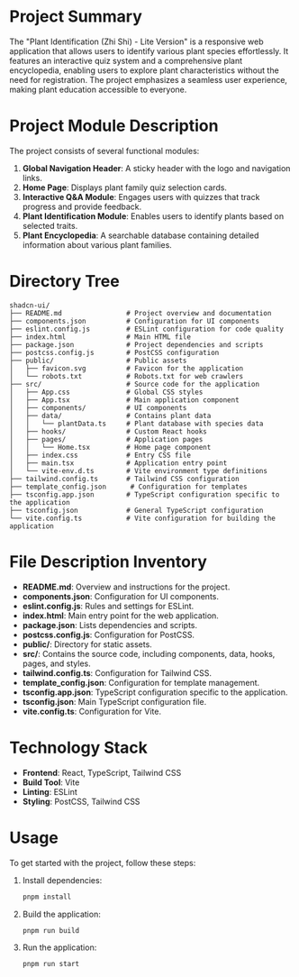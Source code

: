 # Project Summary
The "Plant Identification (Zhi Shi) - Lite Version" is a responsive web application that allows users to identify various plant species effortlessly. It features an interactive quiz system and a comprehensive plant encyclopedia, enabling users to explore plant characteristics without the need for registration. The project emphasizes a seamless user experience, making plant education accessible to everyone.

# Project Module Description
The project consists of several functional modules:
1. **Global Navigation Header**: A sticky header with the logo and navigation links.
2. **Home Page**: Displays plant family quiz selection cards.
3. **Interactive Q&A Module**: Engages users with quizzes that track progress and provide feedback.
4. **Plant Identification Module**: Enables users to identify plants based on selected traits.
5. **Plant Encyclopedia**: A searchable database containing detailed information about various plant families.

# Directory Tree
```
shadcn-ui/
├── README.md                # Project overview and documentation
├── components.json          # Configuration for UI components
├── eslint.config.js         # ESLint configuration for code quality
├── index.html               # Main HTML file
├── package.json             # Project dependencies and scripts
├── postcss.config.js        # PostCSS configuration
├── public/                  # Public assets
│   ├── favicon.svg          # Favicon for the application
│   └── robots.txt           # Robots.txt for web crawlers
├── src/                     # Source code for the application
│   ├── App.css              # Global CSS styles
│   ├── App.tsx              # Main application component
│   ├── components/          # UI components
│   ├── data/                # Contains plant data
│   │   └── plantData.ts     # Plant database with species data
│   ├── hooks/               # Custom React hooks
│   ├── pages/               # Application pages
│   │   └── Home.tsx         # Home page component
│   ├── index.css            # Entry CSS file
│   ├── main.tsx             # Application entry point
│   └── vite-env.d.ts        # Vite environment type definitions
├── tailwind.config.ts       # Tailwind CSS configuration
├── template_config.json      # Configuration for templates
├── tsconfig.app.json        # TypeScript configuration specific to the application
├── tsconfig.json            # General TypeScript configuration
└── vite.config.ts           # Vite configuration for building the application
```

# File Description Inventory
- **README.md**: Overview and instructions for the project.
- **components.json**: Configuration for UI components.
- **eslint.config.js**: Rules and settings for ESLint.
- **index.html**: Main entry point for the web application.
- **package.json**: Lists dependencies and scripts.
- **postcss.config.js**: Configuration for PostCSS.
- **public/**: Directory for static assets.
- **src/**: Contains the source code, including components, data, hooks, pages, and styles.
- **tailwind.config.ts**: Configuration for Tailwind CSS.
- **template_config.json**: Configuration for template management.
- **tsconfig.app.json**: TypeScript configuration specific to the application.
- **tsconfig.json**: Main TypeScript configuration file.
- **vite.config.ts**: Configuration for Vite.

# Technology Stack
- **Frontend**: React, TypeScript, Tailwind CSS
- **Build Tool**: Vite
- **Linting**: ESLint
- **Styling**: PostCSS, Tailwind CSS

# Usage
To get started with the project, follow these steps:
1. Install dependencies:
   ```bash
   pnpm install
   ```
2. Build the application:
   ```bash
   pnpm run build
   ```
3. Run the application:
   ```bash
   pnpm run start
   ```

